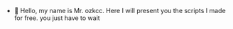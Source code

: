 - 👋 Hello, my name is Mr. ozkcc. Here I will present you the scripts I made for free.
you just have to wait

<!---
mr-ozkcc/mr-ozkcc is a ✨ special ✨ repository because its `README.md` (this file) appears on your GitHub profile.
You can click the Preview link to take a look at your changes.
--->

